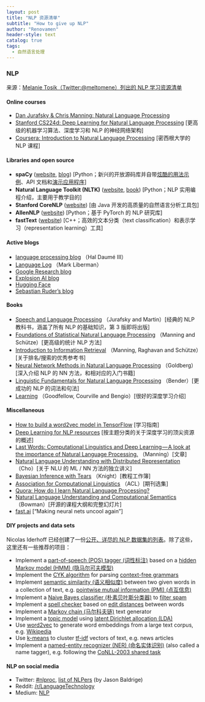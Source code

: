 ```yaml
---
layout: post
title: "NLP 资源清单"
subtitle: "How to give up NLP"
author: "Renovamen"
header-style: text
catalog: true
tags:
  - 自然语言处理
---
```


### NLP
来源：[Melanie Tosik（Twitter:@meltomene）列出的 NLP 学习资源清单](https://towardsdatascience.com/how-to-get-started-in-nlp-6a62aa4eaeff)

#### Online courses
- [Dan Jurafsky & Chris Manning: Natural Language Processing](https://www.youtube.com/playlist?list=PL8FFE3F391203C98C)
- [Stanford CS224d: Deep Learning for Natural Language Processing](http://cs224d.stanford.edu/syllabus.html)	[更高级的机器学习算法、深度学习和 NLP 的神经网络架构]
- [Coursera: Introduction to Natural Language Processing](https://www.youtube.com/playlist?list=PLLssT5z_DsK8BdawOVCCaTCO99Ya58ryR)	[密西根大学的 NLP 课程]

#### Libraries and open source
- **spaCy** ([website](https://spacy.io), [blog](https://explosion.ai/blog/))	[Python；新兴的开放源码库并自带[炫酷的用法示例](https://spacy.io/usage/spacy-101)、API 文档和[演示应用程序](https://spacy.io/docs/usage/showcase)]
- **Natural Language Toolkit (NLTK)** ([website](http://www.nltk.org/), [book](http://www.nltk.org/book/))	[Python；NLP 实用编程介绍，主要用于教学目的]
- **Stanford CoreNLP** ([website](https://stanfordnlp.github.io/CoreNLP/))	[由 Java 开发的高质量的自然语言分析工具包]
- **AllenNLP** ([website](https://allennlp.org/))	[Python；基于 PyTorch 的 NLP 研究库]
- **fastText** ([website](https://fasttext.cc/))	[C++；高效的文本分类（text classification）和表示学习（representation learning）工具]

#### Active blogs
- [language processing blog](https://nlpers.blogspot.com/natural)	（Hal Daumé III）
- [Language Log](http://languagelog.ldc.upenn.edu/nll/)	（Mark Liberman）
- [Google Research blog](https://research.googleblog.com/)
- [Explosion AI blog](https://explosion.ai/blog/)
- [Hugging Face](https://medium.com/huggingface)
- [Sebastian Ruder’s blog](http://ruder.io/#open)

#### Books
- [Speech and Language Processing](https://web.stanford.edu/~jurafsky/slp3/)	（Jurafsky and Martin）[经典的 NLP 教科书，涵盖了所有 NLP 的基础知识，第 3 版即将出版]
- [Foundations of Statistical Natural Language Processing](https://nlp.stanford.edu/fsnlp/)	（Manning and Schütze）[更高级的统计 NLP 方法]
- [Introduction to Information Retrieval](https://nlp.stanford.edu/IR-book/)	（Manning, Raghavan and Schütze）[关于排名/搜索的优秀参考书]
- [Neural Network Methods in Natural Language Processing](https://www.morganclaypool.com/doi/abs/10.2200/S00762ED1V01Y201703HLT037)	（Goldberg）[深入介绍 NLP 的 NN 方法，和相对应的入门书籍]
- [Linguistic Fundamentals for Natural Language Processing](http://www.morganclaypool.com/doi/abs/10.2200/S00493ED1V01Y201303HLT020)	（Bender）[更成功的 NLP 的词法和句法]
- [Learning](http://www.deeplearningbook.org/Deep)	（Goodfellow, Courville and Bengio）[很好的深度学习介绍]

#### Miscellaneous
- [How to build a word2vec model in TensorFlow](https://www.tensorflow.org/versions/master/tutorials/word2vec/index.html)	[学习指南]
- [Deep Learning for NLP resources](https://github.com/andrewt3000/dl4nlp)	[按主题分类的关于深度学习的顶尖资源的概述]
- [Last Words: Computational Linguistics and Deep Learning — A look at the importance of Natural Language Processing.](http://mitp.nautil.us/article/170/last-words-computational-linguistics-and-deep-learning)	（Manning）[文章]
- [Natural Language Understanding with Distributed Representation](https://github.com/nyu-dl/NLP_DL_Lecture_Note/blob/master/lecture_note.pdf)	（Cho）[关于 NLU 的 ML / NN 方法的独立讲义]
- [Bayesian Inference with Tears](http://www.isi.edu/natural-language/people/bayes-with-tears.pdf)	（Knight）[教程工作簿]
- [Association for Computational Linguistics](http://aclanthology.info/)	（ACL）[期刊选集]
- [Quora: How do I learn Natural Language Processing?](https://www.quora.com/How-do-I-learn-Natural-Language-Processing)
- [Natural Language Understanding and Computational Semantics](https://docs.google.com/document/d/1mkB6KA7KuzNeoc9jW3mfOthv_6Uberxs8l2H7BmJdzg/edit)	（Bowman）[开源的课程大纲和完整幻灯片]
- [fast.ai](http://www.fast.ai/)	[“Making neural nets uncool again”]

#### DIY projects and data sets
Nicolas Iderhoff 已经创建了一份[公开、详尽的 NLP 数据集的列表](https://github.com/niderhoff/nlp-datasets)。除了这些，这里还有一些推荐的项目：

- Implement a [part-of-speech (POS) tagger (词性标注)](https://en.wikipedia.org/wiki/Part-of-speech_tagging) based on a [hidden Markov model (HMM) (隐马尔可夫模型)](https://en.wikipedia.org/wiki/Hidden_Markov_model)
- Implement the [CYK algorithm](https://en.wikipedia.org/wiki/CYK_algorithm) for parsing [context-free grammars](https://en.wikipedia.org/wiki/Context-free_grammar)
- Implement [semantic similarity (语义相似度)](https://en.wikipedia.org/wiki/Semantic_similarity) between two given words in a collection of text, e.g. [pointwise mutual information (PMI) (点互信息)](https://en.wikipedia.org/wiki/Pointwise_mutual_information)
- Implement a [Naive Bayes classifier (朴素贝叶斯分类器)](https://en.wikipedia.org/wiki/Naive_Bayes_classifier) to [filter spam](https://en.wikipedia.org/wiki/Naive_Bayes_spam_filtering)
- Implement a [spell checker](https://en.wikipedia.org/wiki/Spell_checker) based on [edit distances](https://en.wikipedia.org/wiki/Edit_distance) between words
- Implement a [Markov chain (马尔科夫链)](https://en.wikipedia.org/wiki/Markov_chain) text generator
- Implement a [topic model](https://en.wikipedia.org/wiki/Topic_model) using [latent Dirichlet allocation (LDA)](https://en.wikipedia.org/wiki/Latent_Dirichlet_allocation)
- Use [word2vec](https://code.google.com/archive/p/word2vec/) to generate word embeddings from a large text corpus, e.g. [Wikipedia](https://en.wikipedia.org/wiki/Wikipedia:Database_download)
- Use [k-means](https://en.wikipedia.org/wiki/K-means_clustering) to cluster [tf-idf](https://en.wikipedia.org/wiki/Tf%E2%80%93idf) vectors of text, e.g. news articles
- Implement a [named-entity recognizer (NER) (命名实体识别)](https://en.wikipedia.org/wiki/Named-entity_recognition) (also called a name tagger), e.g. following the [CoNLL-2003 shared task](https://www.clips.uantwerpen.be/conll2003/ner/)

#### NLP on social media
- Twitter: [#nlproc](https://twitter.com/hashtag/nlproc), [list of NLPers](https://twitter.com/hashtag/nlproc) (by Jason Baldrige)
- Reddit: [/r/LanguageTechnology](https://www.reddit.com/r/LanguageTechnology)
- Medium: [NLP](https://medium.com/tag/nlp)